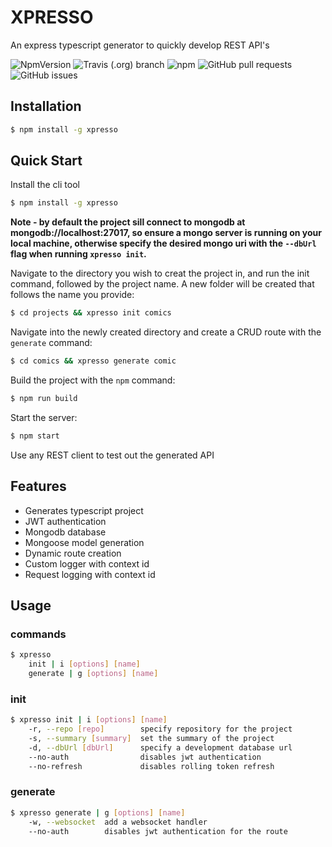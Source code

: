 # XPRESSO

An express typescript generator to quickly develop REST API's

![NpmVersion](https://img.shields.io/npm/v/xpresso.svg)
![Travis (.org) branch](https://img.shields.io/travis/chrissantosproduction/xpresso/master.svg)
![npm](https://img.shields.io/npm/dt/xpresso.svg)
![GitHub pull requests](https://img.shields.io/github/issues-pr/chrissantosproduction/xpresso.svg)
![GitHub issues](https://img.shields.io/github/issues/chrissantosproduction/xpresso.svg)

## Installation
```bash
$ npm install -g xpresso
```

## Quick Start
Install the cli tool
```bash
$ npm install -g xpresso
```

**Note - by default the project sill connect to mongodb at mongodb://localhost:27017, so ensure a mongo server is running on your local machine, otherwise specify the desired mongo uri with the ``--dbUrl`` flag when running ``xpresso init``.**

Navigate to the directory you wish to creat the project in, and run the init command, followed by the project name. A new folder will be created that follows the name you provide:
```bash
$ cd projects && xpresso init comics
```

Navigate into the newly created directory and create a CRUD route with the ``generate`` command:
```bash
$ cd comics && xpresso generate comic
```

Build the project with the ```npm``` command:
```bash
$ npm run build
```

Start the server:
```bash
$ npm start
```

Use any REST client to test out the generated API

## Features
- Generates typescript project
- JWT authentication
- Mongodb database
- Mongoose model generation
- Dynamic route creation
- Custom logger with context id
- Request logging with context id

## Usage

### commands
```bash
$ xpresso
    init | i [options] [name]
    generate | g [options] [name]
```

### init
```bash
$ xpresso init | i [options] [name]
    -r, --repo [repo]        specify repository for the project
    -s, --summary [summary]  set the summary of the project
    -d, --dbUrl [dbUrl]      specify a development database url
    --no-auth                disables jwt authentication
    --no-refresh             disables rolling token refresh
```

### generate
```bash
$ xpresso generate | g [options] [name]
    -w, --websocket  add a websocket handler
    --no-auth        disables jwt authentication for the route
```